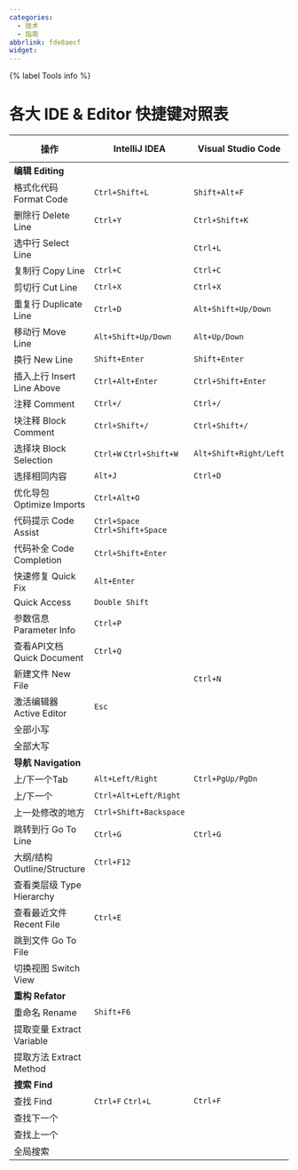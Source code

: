 ```yaml
---
categories:
  - 技术
  - 指南
abbrlink: fde8aecf
widget:
---
```

{% label Tools info %}
<!-- more -->

# 各大 IDE & Editor 快捷键对照表

| 操作                        | IntelliJ IDEA                   | Visual Studio Code     | Visual Studio |
| --------------------------- | ------------------------------- | ---------------------- | ------------- |
| **编辑 Editing**            |                                 |                        |               |
| 格式化代码 Format Code      | `Ctrl+Shift+L`                  | `Shift+Alt+F`          |               |
| 删除行 Delete Line          | `Ctrl+Y`                        | `Ctrl+Shift+K`         |               |
| 选中行 Select Line          |                                 | `Ctrl+L`               |               |
| 复制行 Copy Line            | `Ctrl+C`                        | `Ctrl+C`               |               |
| 剪切行 Cut Line             | `Ctrl+X`                        | `Ctrl+X`               |               |
| 重复行 Duplicate Line       | `Ctrl+D`                        | `Alt+Shift+Up/Down`    |               |
| 移动行 Move Line            | `Alt+Shift+Up/Down`             | `Alt+Up/Down`          |               |
| 换行 New Line               | `Shift+Enter`                   | `Shift+Enter`          |               |
| 插入上行 Insert Line Above  | `Ctrl+Alt+Enter`                | `Ctrl+Shift+Enter`     |               |
| 注释 Comment                | `Ctrl+/`                        | `Ctrl+/`               |               |
| 块注释 Block Comment        | `Ctrl+Shift+/`                  | `Ctrl+Shift+/`         |               |
| 选择块 Block Selection      | `Ctrl+W` `Ctrl+Shift+W`         | `Alt+Shift+Right/Left` |               |
| 选择相同内容                | `Alt+J`                         | `Ctrl+D`               |               |
| 优化导包 Optimize Imports   | `Ctrl+Alt+O`                    |                        |               |
| 代码提示 Code Assist        | `Ctrl+Space` `Ctrl+Shift+Space` |                        |               |
| 代码补全 Code Completion    | `Ctrl+Shift+Enter`              |                        |               |
| 快速修复 Quick Fix          | `Alt+Enter`                     |                        |               |
| Quick Access                | `Double Shift`                  |                        |               |
| 参数信息 Parameter Info     | `Ctrl+P`                        |                        |               |
| 查看API文档 Quick Document  | `Ctrl+Q`                        |                        |               |
| 新建文件 New File           |                                 | `Ctrl+N`               |               |
| 激活编辑器 Active Editor    | `Esc`                           |                        |               |
| 全部小写                    |                                 |                        |               |
| 全部大写                    |                                 |                        |               |
| **导航 Navigation**         |                                 |                        |               |
| 上/下一个Tab                | `Alt+Left/Right`                | `Ctrl+PgUp/PgDn`       |               |
| 上/下一个                   | `Ctrl+Alt+Left/Right`           |                        |               |
| 上一处修改的地方            | `Ctrl+Shift+Backspace`          |                        |               |
| 跳转到行 Go To Line         | `Ctrl+G`                        | `Ctrl+G`               |               |
| 大纲/结构 Outline/Structure | `Ctrl+F12`                      |                        |               |
| 查看类层级 Type Hierarchy   |                                 |                        |               |
| 查看最近文件 Recent File    | `Ctrl+E`                        |                        |               |
| 跳到文件 Go To File         |                                 |                        |               |
| 切换视图 Switch View        |                                 |                        |               |
| **重构 Refator**            |                                 |                        |               |
| 重命名 Rename               | `Shift+F6`                      |                        |               |
| 提取变量 Extract Variable   |                                 |                        |               |
| 提取方法 Extract Method     |                                 |                        |               |
| **搜索 Find**               |                                 |                        |               |
| 查找 Find                   | `Ctrl+F` `Ctrl+L`               | `Ctrl+F`               |               |
| 查找下一个                  |                                 |                        |               |
| 查找上一个                  |                                 |                        |               |
| 全局搜索                    |                                 |                        |               |
